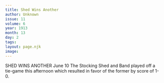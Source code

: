 ```yaml
---
title: Shed Wins Another
author: Unknown
issue: 11
volume: 6
year: 1913
month: 13
day: 2
tags:
layout: page.njk
image:
---
```

SHED WINS ANOTHER    June 10    The Stocking Shed and Band played off a tie-game this afternoon which resulted in favor of the former by score of 1-0.


